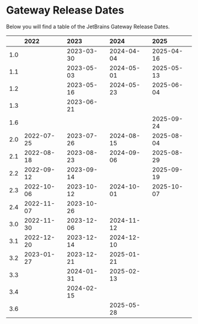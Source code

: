# Gateway Release Dates
Below you will find a table of the JetBrains Gateway Release Dates.

|     | 2022       | 2023       | 2024       | 2025       |
|----:|:-----------|:-----------|:-----------|:-----------|
| 1.0 |            | 2023-03-30 | 2024-04-04 | 2025-04-16 |
| 1.1 |            | 2023-05-03 | 2024-05-01 | 2025-05-13 |
| 1.2 |            | 2023-05-16 | 2024-05-23 | 2025-06-04 |
| 1.3 |            | 2023-06-21 |            |            |
| 1.6 |            |            |            | 2025-09-24 |
| 2.0 | 2022-07-25 | 2023-07-26 | 2024-08-15 | 2025-08-04 |
| 2.1 | 2022-08-18 | 2023-08-23 | 2024-09-06 | 2025-08-29 |
| 2.2 | 2022-09-12 | 2023-09-14 |            | 2025-09-19 |
| 2.3 | 2022-10-06 | 2023-10-12 | 2024-10-01 | 2025-10-07 |
| 2.4 | 2022-11-07 | 2023-10-26 |            |            |
| 3.0 | 2022-11-30 | 2023-12-06 | 2024-11-12 |            |
| 3.1 | 2022-12-20 | 2023-12-14 | 2024-12-10 |            |
| 3.2 | 2023-01-27 | 2023-12-21 | 2025-01-21 |            |
| 3.3 |            | 2024-01-31 | 2025-02-13 |            |
| 3.4 |            | 2024-02-15 |            |            |
| 3.6 |            |            | 2025-05-28 |            |